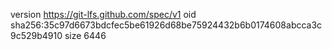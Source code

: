 version https://git-lfs.github.com/spec/v1
oid sha256:35c97d6673bdcfec5be61926d68be75924432b6b0174608abcca3c9c529b4910
size 6446
